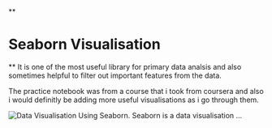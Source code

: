 **

# Seaborn Visualisation

** 
It is one of the most useful library for primary data analsis and also sometimes helpful to filter out important features from the data.

The practice notebook was from a course that i took from coursera and also i would definitly be adding more useful visualisations as i  go through them. 

![Data Visualisation Using Seaborn. Seaborn is a data visualisation ...](https://miro.medium.com/max/2060/1*3VgCwcZraA0u5hMHpRhJcw.png)
